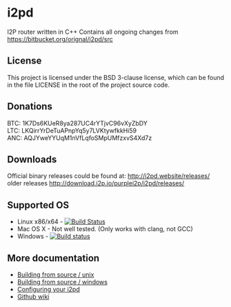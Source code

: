 i2pd
====

I2P router written in C++
Contains all ongoing changes from https://bitbucket.org/orignal/i2pd/src

License
-------

This project is licensed under the BSD 3-clause license, which can be found in the file
LICENSE in the root of the project source code.

Donations
---------

BTC: 1K7Ds6KUeR8ya287UC4rYTjvC96vXyZbDY  
LTC: LKQirrYrDeTuAPnpYq5y7LVKtywfkkHi59  
ANC: AQJYweYYUqM1nVfLqfoSMpUMfzxvS4Xd7z  

Downloads
------------

Official binary releases could be found at:
http://i2pd.website/releases/
older releases
http://download.i2p.io/purplei2p/i2pd/releases/

Supported OS
------------

* Linux x86/x64  - [![Build Status](https://travis-ci.org/purplei2p/i2pd.svg?branch=openssl)](https://travis-ci.org/purplei2p/i2pd)
* Mac OS X       - Not well tested. (Only works with clang, not GCC)
* Windows        - [![Build status](https://ci.appveyor.com/api/projects/status/1908qe4p48ff1x23?svg=true)](https://ci.appveyor.com/project/PurpleI2P/i2pd)

More documentation
------------------

* [Building from source / unix](docs/build_notes_unix.md)
* [Building from source / windows](docs/build_notes_windows.md)
* [Configuring your i2pd](docs/configuration.md)
* [Github wiki](https://github.com/PurpleI2P/i2pd/wiki/)
